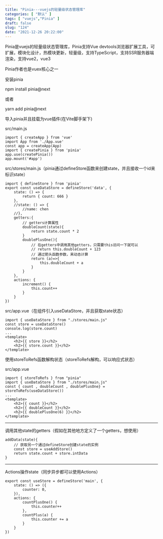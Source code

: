 ```yaml
---
title: "Pinia---vuejs的轻量级状态管理库"
categories: [ "默认" ]
tags: [ "vuejs","Pinia" ]
draft: false
slug: "124"
date: "2021-12-26 20:22:00"
---
```


Pinia是vuejs的轻量级状态管理库，Pinia支持Vue devtools浏览器扩展工具，可扩展，模块化设计，热模块更新，轻量级，支持TypeScript，支持SSR服务器端渲染，支持vue2，vue3

Pinia作者也是vuex核心之一

安装pinia

npm install pinia@next

或者

yarn add pinia@next


导入pinia并且挂载为vue插件(在Vite脚手架下)

src/main.js

    import { createApp } from 'vue'
    import App from './App.vue'
    const app = createApp(App)
    import { createPinia } from 'pinia'
    app.use(createPinia())
    app.mount('#app')

src/stores/main.js（pinia通过defineStore函数来创建state，并且接收一个id来标识state）

    import { defineStore } from 'pinia'
    export const useDataStore = defineStore('data', {
        state: () => {
            return { count: 666 }
        },
        //state: () => {
            //name: chen
        //},
        getters:{ 
            // getters计算属性
            doubleCount(state){
                return state.count * 2
            }
            doublePlusOne(){
                // 在getters中调用其他getters，只需要this访问一下就可以
                // return this.doubleCount + 123
                // 通过箭头函数参数，来动态计算
                return (a)=>{
                    this.doubleCount + a
                }
            }
        },
        actions: {
            increment() {
                this.count++
            }
        }
    })

src/app.vue（在组件引入useDataStore，并且获取state状态）

    import { useDataStore } from "./stores/main.js"
    const store = useDataStore()
    console.log(store.count)
    ...
    <template>
        <h2>{{ store }}</h2>
        <h2>{{ store.count }}</h2>
    </template>


使用storeToRefs函数解构状态（storeToRefs解构，可以响应式状态）

src/app.vue

    import { storeToRefs } from "pinia"
    import { useDataStore } from "./stores/main.js"
    const { count , doubleCount , doublePlusOne} = storeToRefs(useDataStore())
    ...
    <template>
        <h2>{{ count }}</h2>
        <h2>{{ doubleCount }}</h2>
        <h2>{{ doublePlusOne(6) }}</h2>
    </template>


---


调用其他state的getters（假如在其他地方定义了一个getters，想使用）

    addData(state){
        // 获取另一个通过defineStore创建state的实例
        const store = useAddStore()
        return state.count + store.intData
    }



---

Actions操作state（同步异步都可以使用Actions）

    export const useStore = defineStore('main', {
        state: () => ({
            counter: 0,
        }),
        actions: {
            countPlusOne() {
                this.counter++
            },
            countPlus(a) {
                this.counter += a
            }
        }
    })
